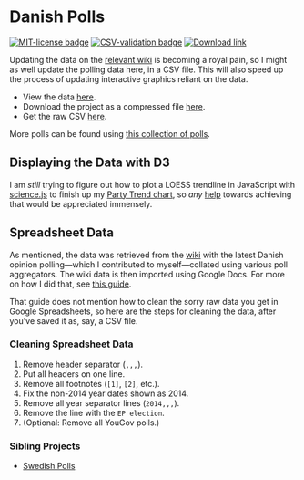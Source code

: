 Danish Polls
============
[![MIT-license badge](https://img.shields.io/badge/License-MIT-blue.svg)][license]
[![CSV-validation badge](http://csvlint.io/validation/540d77206373766b9d0f0000.svg?revalidate=false)][csv-validation]
[![Download link](https://img.shields.io/badge/Download-Link-ff69b4.svg)][download]

Updating the data on the [relevant wiki][wiki] is becoming a royal pain, so I might as well update the polling data here, in a CSV file. This will also speed up the process of updating interactive graphics reliant on the data.

- View the data [here][view].
- Download the project as a compressed file [here][download].
- Get the raw CSV [here][raw].

More polls can be found using [this collection of polls][collection].

## Displaying the Data with D3 ##
I am *still* trying to figure out how to plot a LOESS trendline in JavaScript with [science.js][science.js] to finish up my [Party Trend chart][party-trend], so *any* [help][issue] towards achieving that would be appreciated immensely.

## Spreadsheet Data ##
As mentioned, the data was retrieved from the [wiki][wiki] with the latest Danish opinion polling—which I contributed to myself—collated using various poll aggregators. The wiki data is then imported using Google Docs. For more on how I did that, see [this guide][docs-guide].

That guide does not mention how to clean the sorry raw data you get in Google Spreadsheets, so here are the steps for cleaning the data, after you’ve saved it as, say, a CSV file.

### Cleaning Spreadsheet Data ###
1. Remove header separator (`,,,`).
2. Put all headers on one line.
3. Remove all footnotes (`[1]`, `[2]`, etc.).
4. Fix the non-2014 year dates shown as 2014.
5. Remove all year separator lines (`2014,,,`).
6. Remove the line with the `EP election`.
7. (Optional: Remove all YouGov polls.)

### Sibling Projects ###
- [Swedish Polls][swe-polls]


[license]: https://github.com/ndarville/danish-polls/blob/master/LICENSE.md
[download]: https://github.com/ndarville/danish-polls/archive/master.zip
[csv-validation]: http://csvlint.io/validation/540d77206373766b9d0f0000
[wiki]: https://en.wikipedia.org/wiki/Opinion_polling_for_the_next_Danish_general_election
[view]: https://github.com/ndarville/danish-polls/blob/master/data.csv
[raw]: https://raw.githubusercontent.com/ndarville/danish-polls/master/data.csv
[collection]: https://github.com/ndarville/d3-charts/tree/master/_data
[d3-charts]: https://github.com/ndarville/d3-charts
[science.js]: https://github.com/jasondavies/science.js/
[party-trend]: http://bl.ocks.org/ndarville/11094667
[issue]: https://github.com/ndarville/d3-charts/issues/5#issuecomment-46226887
[docs-guide]: https://github.com/ndarville/d3-charts/tree/master/_data/denmark
[swe-polls]: https://github.com/MansMeg/SwedishPolls

